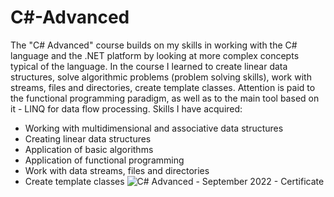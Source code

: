 # C#-Advanced
The "C# Advanced" course builds on my skills in working with the C# language and the .NET platform by looking at more complex concepts typical of the language. In the course I learned to create linear data structures, solve algorithmic problems (problem solving skills), work with streams, files and directories, create template classes. Attention is paid to the functional programming paradigm, as well as to the main tool based on it - LINQ for data flow processing.
Skills I have acquired:
- Working with multidimensional and associative data structures
- Creating linear data structures
- Application of basic algorithms
- Application of functional programming
- Work with data streams, files and directories
- Create template classes
![C# Advanced - September 2022 - Certificate](https://user-images.githubusercontent.com/106109182/198102720-d008f276-6035-428b-a735-ebef8ae2a4d0.jpeg)

